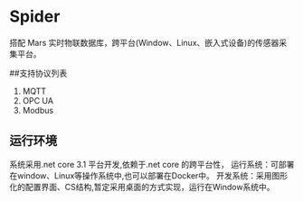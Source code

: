 # Spider
搭配 Mars 实时物联数据库，跨平台(Window、Linux、嵌入式设备)的传感器采集平台。

##支持协议列表
1. MQTT
2. OPC UA
3. Modbus

## 运行环境
系统采用.net core 3.1 平台开发,依赖于.net core 的跨平台性，
运行系统：可部署在window、Linux等操作系统中,也可以部署在Docker中。 
开发系统：采用图形化的配置界面、CS结构,暂定采用桌面的方式实现，运行在Window系统中。
